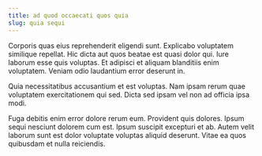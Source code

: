 ```yaml
---
title: ad quod occaecati quos quia
slug: quia sequi
---
```


Corporis quas eius reprehenderit eligendi sunt. Explicabo voluptatem similique repellat. Hic dicta aut quos beatae est quasi dolor qui. Iure laborum esse quis voluptas. Et adipisci et aliquam blanditiis enim voluptatem. Veniam odio laudantium error deserunt in.

Quia necessitatibus accusantium et est voluptas. Nam ipsam rerum quae voluptatem exercitationem qui sed. Dicta sed ipsam vel non ad officia ipsa modi.

Fuga debitis enim error dolore rerum eum. Provident quis dolores. Ipsum sequi nesciunt dolorem cum est. Ipsum suscipit excepturi et ab. Autem velit laborum sunt est dolor voluptate voluptas aliquid deserunt. Vitae ea quos quibusdam et nulla reiciendis.
